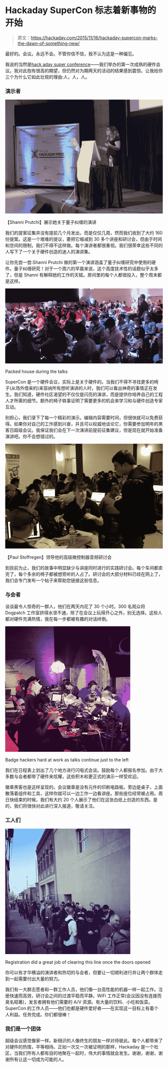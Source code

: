 # Hackaday SuperCon 标志着新事物的开始

> 原文：<https://hackaday.com/2015/11/16/hackaday-supercon-marks-the-dawn-of-something-new/>

最好的。会议。永远不会。不管你信不信，我不认为这是一种偏见。

我说的当然是[hack aday super conference](https://hackaday.io/superconference/)——我们举办的第一次成熟的硬件会议。我对此抱有很高的期望，但仍然对为期两天的活动的结果感到震惊。让我给你三个为什么它如此壮观的理由:人，人，人。

### 演示者

![[Shanni Prutchi] presenting her talk about Quantum Entanglement](img/bcc95b29d36d6031ec665d21b2f2627d.png)

【Shanni Prutchi】展示她关于量子纠缠的演讲

我们的提案征集并没有提前几个月发出，而是仅仅几周，然而我们收到了大约 160 份提案。这是一个艰难的提议，要把它缩减到 30 多个讲座和研讨会，但由于时间和空间的限制，我们不得不这样做。每个演讲者都很重视。我们很荣幸这些不同的人写下了一个关于硬件创造的迷人的演讲集。

让你先尝一尝:Shanni Prutchi 做的第一个演讲涵盖了量子纠缠研究中使用的硬件。量子纠缠研究！对于一个周六的早晨来说，这个高度技术性的话题似乎太多了，但是 Shanni 有解释她的工作的天赋。房间里的每个人都很投入，整个周末都是这样。

![Packed house during the talks](img/7f875729eea670fcd55c91e53701a245.png)

Packed house during the talks

SuperCon 是一个硬件会议，实际上是关于硬件的。当我们不得不寻找更多的椅子(从场外借来的)来容纳所有想听演讲的人时，我们可以看出神奇的事情正在发生。我们知道，硬件社区渴望的不仅仅是闪亮的演讲，而是提供你培养自己的工程人才所需的细节。额外的椅子轶事证明了需要更多的机会来学习和与硬件创造专家互动。

别担心，我们录下了每一个精彩的演示。编辑内容需要时间，但很快就可以免费获得。如果你对自己的工作感到兴奋，并且可以权威地谈论它，你需要参加明年的黑客日超级会议。我保证我们会在下一次演讲前提前征集建议，但是现在就开始准备演讲吧。你不会想错过的。

![[Paul Stoffregen] leading his Advance Microcontroller Based Audio workshop](img/a8759329d8368a068eed334fab569ade.png)

【Paul Stoffregen】领导他的高级微控制器音频研讨会

到目前为止，我们的故事中明显缺少与讲座同时进行的实践研讨会。每个车间都卖完了，每个多余的椅子都被想旁听的人占了。研讨会的大部分材料已经在网上了，我们会专门发布一个帖子来帮助您链接这些信息。

### 与会者

谈谈最令人惊奇的一群人，他们在两天内花了 30 个小时。300 名观众将 Dogpatch 工作室挤得水泄不通，除了在会议上玩得开心之外，别无选择。这些人都对硬件充满热情，我在每一步都被有趣的对话绊倒。

![](img/c8494ad7865a03e5a4201b6b97dc373c.png)

Badge hackers hard at work as talks continue just to the left

我们在日程表上划出了几个地方进行闪电式会谈。鼓励每个人都报名参加。由于大多数与会者都带了硬件来炫耀，这些积木和更正式的演示一样受欢迎。

徽章黑客也是这样呈现的。会议徽章是没有元件的印刷电路板。旁边是桌子，上面散落着组件和工具，这样你就可以一边工作一边看讲座。那些座位经常被占用。周日快结束的时候，我们有大约 20 个人展示了他们在这张白纸上创造的东西。是的，我们将很快对此进行深入报道，敬请关注。

### 工人们

![Registration did a great job of clearing this line once the doors opened](img/2114deac155901bb7cb32628e04efcee.png)

Registration did a great job of clearing this line once the doors opened

你可以有才华横溢的演讲者和热切的与会者，但要让一切顺利进行并让两个群体走到一起需要付出大量的努力。

我们有一大群志愿者和一群工作人员，他们像一台高性能的机器一样一起工作。注册快速而高效，研讨会之间的过渡平稳而平静。WiFi 工作正常(会议因没有连接而臭名昭著)，发言者拥有他们需要的 A/V 资源。有大量的饮料、小吃和饭菜。SuperCon 的工作人员——他们也都是硬件爱好者——在实现这一目标上有着个人利益。任务完成。你们都很棒！

### 我们是一个团体

超级会议感觉像家一样。新相识的人像终生的朋友一样对待彼此。每个人都带来了对硬件的热情，平等相待。正如一次又一次被证明的那样，Hackaday 是一个社区，当我们所有人都有目的地聚在一起时，伟大的事情就会发生。谢谢，谢谢，谢谢所有让这一切成为可能的人。